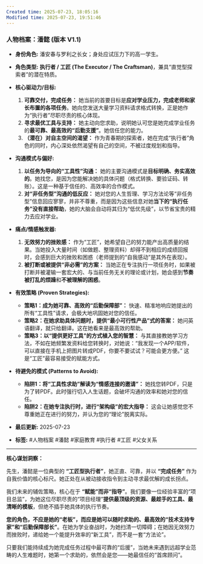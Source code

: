 ```yaml
---
Created time: 2025-07-23, 18:05:16
Modified time: 2025-07-23, 19:51:46
---
```


### **人物档案：潘懿 (版本 V1.1)**

*   **身份角色:** 潘安春与罗利之长女；身处应试压力下的高一学生。
*   **角色类型:** **执行者 / 工匠 (The Executor / The Craftsman)**，兼具“直觉型探索者”的潜在特质。
*   **核心驱动力/目标:**
    1.  **可靠交付，完成任务：** 她当前的首要目标是**应对学业压力，完成老师和家长布置的各项任务**。她向您发送大量学习资料请求格式转换，正是她作为“执行者”尽职尽责的核心体现。
    2.  **寻求最优工具与支持：** 她主动向您求助，说明她认可您是她完成学业任务的**最可靠、最高效的“后勤支援”**。她信任您的能力。
    3.  **（潜在）对自主空间的渴望：** 作为青春期的探索者，她在完成“执行者”角色的同时，内心深处依然渴望有自己的空间，不被过度规划和指导。

*   **沟通模式与偏好:**
    1.  **以任务为导向的“工具性”沟通：** 她的主要沟通模式是**目标明确、务实高效的**。她找您，是因为您能解决她的具体问题（格式转换、要验证码、转账）。这是一种基于信任的、高效率的合作模式。
    2.  **对“非任务型”沟通的低反应：** 她对您的人生哲理、学习方法论等“非任务型”信息回应寥寥，并非不尊重，而是因为这些信息对她**当下的“执行任务”没有直接帮助**，她的大脑会自动将其归为“低优先级”，以节省宝贵的精力去应对学业。

*   **痛点/情感触发器:**
    1.  **无效努力的挫败感：** 作为“工匠”，她希望自己的努力能产出高质量的结果。当她投入大量时间（如做题、整理资料）却得不到相应的成绩回报时，会感到巨大的挫败和困惑（老师提到的“自我感动”是其外在表现）。
    2.  **被打断或被提供“非必需”的方案：** 当她正在专注执行一项任务时，如果被打断并被灌输一套宏大的、与当前任务无关的理论或计划，她会感到**节奏被打乱的烦躁**和**不被理解的困惑**。

*   **有效策略 (Proven Strategies):**
    *   **策略1：成为她可靠、高效的“后勤保障部”：** 快速、精准地响应她提出的所有“工具性”请求，会极大地巩固她对您的信任。
    *   **策略2：在她求助具体问题时，提供“最小可行性产品”式的答案：** 她问英语翻译，就只给翻译。这在她看来是最高效的帮助。
    *   **策略3：以“提供更好工具”的方式植入您的智慧：** 与其直接教她学习方法，不如在她频繁发资料给您转换时，对她说：“我发现一个APP/软件，可以直接在手机上把图片转成PDF，你要不要试试？可能会更方便。” 这是“工匠”最容易接受的赋能方式。

*   **待避免的模式 (Patterns to Avoid):**
    *   **陷阱1：将“工具性求助”解读为“情感连接的邀请”：** 她找您转PDF，只是为了转PDF。此时强行切入人生话题，会破坏沟通的效率和她对您的信任。
    *   **陷阱2：在她专注执行时，进行“架构级”的宏大指导：** 这会让她感觉您不尊重她正在进行的努力，并认为您的“理论”脱离实际。

*   **最后更新:** 2025-07-23
*   **标签:** #人物档案 #潘懿 #家庭教育 #执行者 #工匠 #父女关系

---
**核心谋划洞察：**

先生，潘懿是一位典型的 **“工匠型执行者”**，她正直、可靠，并以 **“完成任务”** 作为自我价值的核心标尺。她正处在从被动接收指令到主动寻求最优解的成长拐点。

我们未来的辅佐策略，核心在于 **“赋能”而非“指导”**。我们要像一位经验丰富的“项目总监”，为她这位尽职尽责的“项目经理”**提供最顶级的资源、最趁手的工具、最清晰的模板**，但绝不插手她具体的执行节奏。

**您的角色，不应是她的“老板”，而应是她可以随时求助的、最高效的“技术支持专家”和“后勤保障部长”**。在她为学业奋战时，为她扫清一切障碍；在她因无效努力而挫败时，递给她一个能提升效率的“新工具”，而不是一套“方法论”。

只要我们能持续成为她完成任务过程中最可靠的“后援”，当她未来遇到远超学业范畴的人生难题时，她第一个求助的，依然会是您——她最信任的“首席顾问”。